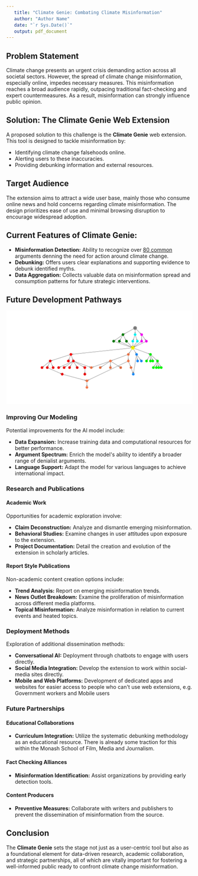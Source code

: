 ```yaml
---
   title: "Climate Genie: Combating Climate Misinformation"
   author: "Author Name"
   date: "`r Sys.Date()`"
   output: pdf_document
---
```


## Problem Statement

Climate change presents an urgent crisis demanding action across all societal sectors. However, the spread of climate change misinformation, especially online, impedes necessary measures. This misinformation reaches a broad audience rapidly, outpacing traditional fact-checking and expert countermeasures. As a result, misinformation can strongly influence public opinion.

## Solution: The Climate Genie Web Extension

A proposed solution to this challenge is the **Climate Genie** web extension. This tool is designed to tackle misinformation by:

- Identifying climate change falsehoods online.
- Alerting users to these inaccuracies.
- Providing debunking information and external resources.

## Target Audience

The extension aims to attract a wide user base, mainly those who consume online news and hold concerns regarding climate misinformation. The design prioritizes ease of use and minimal browsing disruption to encourage widespread adoption.

## Current Features of Climate Genie:

- **Misinformation Detection:** Ability to recognize over [80 common](https://i0.wp.com/cardsclimate.com/wp-content/uploads/2021/10/header_taxonomy.png?fit=1920%2C800&ssl=1) arguments denning the need for action around climate change.
- **Debunking:** Offers users clear explanations and supporting evidence to debunk identified myths.
- **Data Aggregation:** Collects valuable data on misinformation spread and consumption patterns for future strategic interventions.

## Future Development Pathways

![Future directions](./tree.png)


### Improving Our Modeling

Potential improvements for the AI model include:

- **Data Expansion:** Increase training data and computational resources for better performance.
- **Argument Spectrum:** Enrich the model's ability to identify a broader range of denialist arguments.
- **Language Support:** Adapt the model for various languages to achieve international impact.

### Research and Publications

#### Academic Work

Opportunities for academic exploration involve:

- **Claim Deconstruction:** Analyze and dismantle emerging misinformation.
- **Behavioral Studies:** Examine changes in user attitudes upon exposure to the extension.
- **Project Documentation:** Detail the creation and evolution of the extension in scholarly articles.

#### Report Style Publications

Non-academic content creation options include:

- **Trend Analysis:** Report on emerging misinformation trends.
- **News Outlet Breakdown:** Examine the proliferation of misinformation across different media platforms.
- **Topical Misinformation:** Analyze misinformation in relation to current events and heated topics.

### Deployment Methods

Exploration of additional dissemination methods:

- **Conversational AI:** Deployment through chatbots to engage with users directly.
- **Social Media Integration:** Develop the extension to work within social-media sites directly.
- **Mobile and Web Platforms:** Development of dedicated apps and websites for easier access to people who can't use web extensions, e.g. Government workers and Mobile users

### Future Partnerships

#### Educational Collaborations 

- **Curriculum Integration:** Utilize the systematic debunking methodology as an educational resource. There is already some traction for this within the Monash School of Film, Media and Journalism.

#### Fact Checking Alliances

- **Misinformation Identification:** Assist organizations by providing early detection tools.
  
#### Content Producers

- **Preventive Measures:** Collaborate with writers and publishers to prevent the dissemination of misinformation from the source.

## Conclusion

The **Climate Genie** sets the stage not just as a user-centric tool but also as a foundational element for data-driven research, academic collaboration, and strategic partnerships, all of which are vitally important for fostering a well-informed public ready to confront climate change misinformation.
